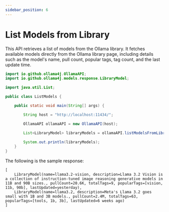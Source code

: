 ```yaml
---
sidebar_position: 6
---
```


# List Models from Library

This API retrieves a list of models from the Ollama library. It fetches available models directly from the Ollama
library page, including details such as the model's name, pull count, popular tags, tag count, and the last update time.

```java title="ListLibraryModels.java"
import io.github.ollama4j.OllamaAPI;
import io.github.ollama4j.models.response.LibraryModel;

import java.util.List;

public class ListModels {

    public static void main(String[] args) {

        String host = "http://localhost:11434/";

        OllamaAPI ollamaAPI = new OllamaAPI(host);

        List<LibraryModel> libraryModels = ollamaAPI.listModelsFromLibrary();

        System.out.println(libraryModels);
    }
}
```

The following is the sample response:

```
[
    LibraryModel(name=llama3.2-vision, description=Llama 3.2 Vision is a collection of instruction-tuned image reasoning generative models in 11B and 90B sizes., pullCount=20.6K, totalTags=9, popularTags=[vision, 11b, 90b], lastUpdated=yesterday), 
    LibraryModel(name=llama3.2, description=Meta's Llama 3.2 goes small with 1B and 3B models., pullCount=2.4M, totalTags=63, popularTags=[tools, 1b, 3b], lastUpdated=6 weeks ago)
]
```